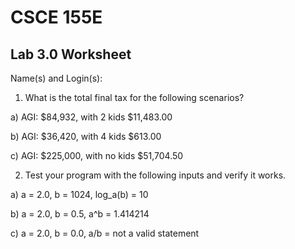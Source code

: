 
# CSCE 155E
## Lab 3.0 Worksheet

Name(s) and Login(s):



1. What is the total final tax for the following scenarios?

  a) AGI: $84,932, with 2 kids
      $11,483.00

  b) AGI: $36,420, with 4 kids
      $613.00

  c) AGI: $225,000, with no kids
      $51,704.50

2. Test your program with the following inputs and verify it works.

  a) a = 2.0, b = 1024, log_a(b) = 10


  b) a = 2.0, b = 0.5, a^b = 1.414214


  c) a = 2.0, b = 0.0, a/b = not a valid statement
